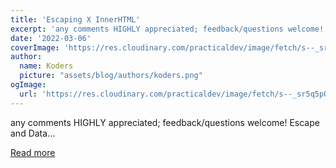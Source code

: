 ```yaml
---
title: 'Escaping X InnerHTML'
excerpt: 'any comments HIGHLY appreciated; feedback/questions welcome!               Escape and Data...'
date: '2022-03-06'
coverImage: 'https://res.cloudinary.com/practicaldev/image/fetch/s--_sr5q5pO--/c_imagga_scale,f_auto,fl_progressive,h_420,q_auto,w_1000/https://dev-to-uploads.s3.amazonaws.com/uploads/articles/v7p1p0rwhbw5089ytnvu.jpg'
author:
  name: Koders
  picture: "assets/blog/authors/koders.png"
ogImage:
  url: 'https://res.cloudinary.com/practicaldev/image/fetch/s--_sr5q5pO--/c_imagga_scale,f_auto,fl_progressive,h_420,q_auto,w_1000/https://dev-to-uploads.s3.amazonaws.com/uploads/articles/v7p1p0rwhbw5089ytnvu.jpg'
---
```


any comments HIGHLY appreciated; feedback/questions welcome!               Escape and Data...

[Read more](https://dev.to/skywrithin/escaping-x-innerhtml-3fbl)
